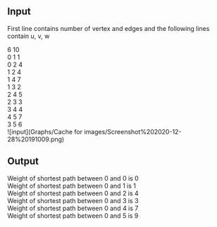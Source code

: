 
## Input

First line contains number of vertex and edges and the following lines contain u, v, w

6 10  
0 1 1  
0 2 4  
1 2 4  
1 4 7  
1 3 2  
2 4 5  
2 3 3  
3 4 4  
4 5 7  
3 5 6   
![input](Graphs/Cache for images/Screenshot%202020-12-28%20191009.png)
## Output

Weight of shortest path between 0 and 0 is 0  
Weight of shortest path between 0 and 1 is 1  
Weight of shortest path between 0 and 2 is 4  
Weight of shortest path between 0 and 3 is 3  
Weight of shortest path between 0 and 4 is 7  
Weight of shortest path between 0 and 5 is 9  

